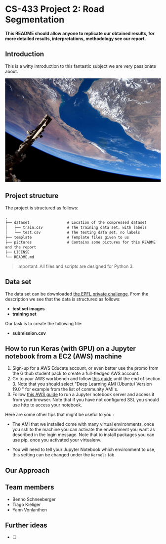 # CS-433 Project 2: Road Segmentation

**This README should allow anyone to replicate our obtained results, for more detailed results,  interpretations, methodology see our report.**

## Introduction

This is a witty introduction to this fantastic subject we are very passionate about.

![nasa-satellite](pictures/nasa-satellite.jpg)


## Project structure

The project is structured as follows:

```
.
├── dataset                 # Location of the compressed dataset
│   ├── train.csv           # The training data set, with labels
│   └── test.csv            # The testing data set, no labels
├── template                # Template files given to us
├── pictures                # Contains some pictures for this README and the report
├── LICENSE
└── README.md
```

> Important: All files and scripts are designed for Python 3.

## Data set

The data set can be downloaded [the EPFL private challenge](https://www.crowdai.org/challenges/epfl-ml-road-segmentation). From the description we see that the data is structured as follows: 

- **test set images**
- **training set**

Our task is to create the following file:

- **submission.csv**

## How to run Keras (with GPU) on a Jupyter notebook from a EC2 (AWS) machine

1. Sign-up for a AWS Educate account, or even better use the promo from the Github student pack to create a full-fledged AWS account.
2. Go to your AWS workbench and follow [this guide](https://hackernoon.com/keras-with-gpu-on-amazon-ec2-a-step-by-step-instruction-4f90364e49ac) until the end of section 3. Note that you should select "Deep Learning AMI (Ubuntu) Version 19.0 " for example from the list of community AMI's.
3. Follow [this AWS guide](https://docs.aws.amazon.com/dlami/latest/devguide/setup-jupyter.html) to run a Jupyter notebook server and access it from your browser. Note that if you have not configured SSL you should use http to access your notebook.



Here are some other tips that might be useful to you :

- The AMI that we installed come with many virtual environments, once you ssh to the machine you can activate the environment you want as described in the login message. Note that to install packages you can use pip, once you activated your virtualenv.

- You will need to tell your Jupyter Notebook which environment to use, this setting can be changed under the `Kernels` tab.


## Our Approach



## Team members

- Benno Schneeberger
- Tiago Kieliger
- Yann Vonlanthen

## Further ideas

- [ ] 

